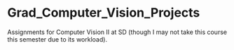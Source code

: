 # Grad_Computer_Vision_Projects
Assignments for Computer Vision II at SD (though I may not take this course this semester due to its workload).
